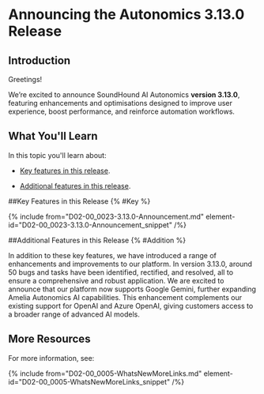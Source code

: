 # Announcing the Autonomics 3.13.0 Release

## Introduction

Greetings!

We’re excited to announce SoundHound AI Autonomics **version 3.13.0**, featuring enhancements and optimisations designed to improve user experience, boost performance, and reinforce automation workflows.

## What You'll Learn

In this topic you'll learn about:

* [Key features in this release](#Key).

* [Additional features in this release](#Addition).

##Key Features in this Release {% #Key %}

{% include from="D02-00_0023-3.13.0-Announcement.md" element-id="D02-00_0023-3.13.0-Announcement_snippet" /%}

##Additional Features in this Release {% #Addition %}

In addition to these key features, we have introduced a range of enhancements and improvements to our platform. In version 3.13.0, around 50 bugs and tasks have been identified, rectified, and resolved, all to ensure a comprehensive and robust application. We are excited to announce that our platform now supports Google Gemini, further expanding Amelia Autonomics AI capabilities. This enhancement complements our existing support for OpenAI and Azure OpenAI, giving customers access to a broader range of advanced AI models.

## More Resources

For more information, see:

{% include from="D02-00_0005-WhatsNewMoreLinks.md" element-id="D02-00_0005-WhatsNewMoreLinks_snippet" /%}

